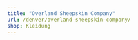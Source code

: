 ```yaml
---
title: "Overland Sheepskin Company"
url: /denver/overland-sheepskin-company/
shop: Kleidung
---
```


